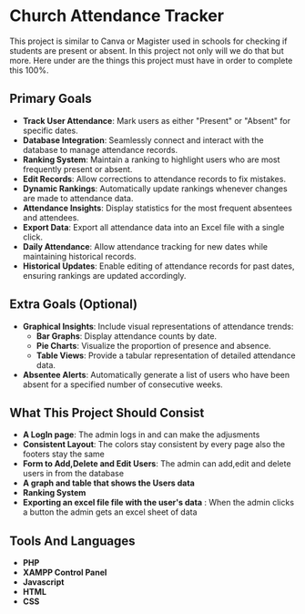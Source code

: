 # Church Attendance Tracker

This project is similar to Canva or Magister used in schools for checking if students are present or absent.
In this project not only will we do that but more. Here under are the things this project must have in order to complete
this 100%.

## Primary Goals
- **Track User Attendance**: Mark users as either "Present" or "Absent" for specific dates.
- **Database Integration**: Seamlessly connect and interact with the database to manage attendance records.
- **Ranking System**: Maintain a ranking to highlight users who are most frequently present or absent.
- **Edit Records**: Allow corrections to attendance records to fix mistakes.
- **Dynamic Rankings**: Automatically update rankings whenever changes are made to attendance data.
- **Attendance Insights**: Display statistics for the most frequent absentees and attendees.
- **Export Data**: Export all attendance data into an Excel file with a single click.
- **Daily Attendance**: Allow attendance tracking for new dates while maintaining historical records.
- **Historical Updates**: Enable editing of attendance records for past dates, ensuring rankings are updated accordingly.

## Extra Goals (Optional)
- **Graphical Insights**: Include visual representations of attendance trends:
  - **Bar Graphs**: Display attendance counts by date.
  - **Pie Charts**: Visualize the proportion of presence and absence.
  - **Table Views**: Provide a tabular representation of detailed attendance data.
- **Absentee Alerts**: Automatically generate a list of users who have been absent for a specified number of consecutive weeks.

## What This Project Should Consist
- **A LogIn page**: The admin logs in and can make the adjusments
- **Consistent Layout**: The colors stay consistent by every page also the footers stay the same
- **Form to Add,Delete and Edit Users**: The admin can add,edit and delete users in from the database
- **A graph and table that shows the Users data**
- **Ranking System**
- **Exporting an excel file file with the user's data** : When the admin clicks a button the admin gets an excel sheet of data


## Tools And Languages
- **PHP**
- **XAMPP Control Panel**
- **Javascript**
- **HTML**
- **CSS**

